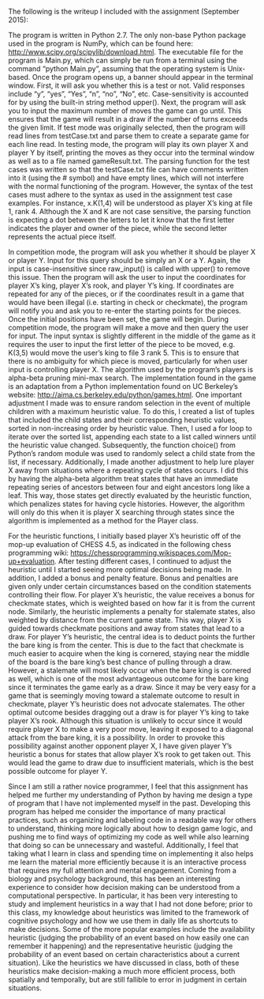 

The following is the writeup I included with the assignment (September 2015):

The program is written in Python 2.7. The only non-base Python package used in the program is NumPy, which can be found here: http://www.scipy.org/scipylib/download.html. The executable file for the program is Main.py, which can simply be run from a terminal using the command “python Main.py”, assuming that the operating system is Unix-based. Once the program opens up, a banner should appear in the terminal window. First, it will ask you whether this is a test or not. Valid responses include “y”, “yes”, “Yes”, “n”, “no”, “No”, etc. Case-sensitivity is accounted for by using the built-in string method upper(). Next, the program will ask you to input the maximum number of moves the game can go until. This ensures that the game will result in a draw if the number of turns exceeds the given limit. If test mode was originally selected, then the program will read lines from testCase.txt and parse them to create a separate game for each line read. In testing mode, the program will play its own player X and player Y by itself, printing the moves as they occur into the terminal window as well as to a file named gameResult.txt. The parsing function for the test cases was written so that the testCase.txt file can have comments written into it (using the # symbol) and have empty lines, which will not interfere with the normal functioning of the program. However, the syntax of the test cases must adhere to the syntax as used in the assignment test case examples. For instance, x.K(1,4) will be understood as player X’s king at file 1, rank 4. Although the X and K are not case sensitive, the parsing function is expecting a dot between the letters to let it know that the first letter indicates the player and owner of the piece, while the second letter represents the actual piece itself.

In competition mode, the program will ask you whether it should be player X or player Y. Input for this query should be simply an X or a Y. Again, the input is case-insensitive since raw_input() is called with upper() to remove this issue. Then the program will ask the user to input the coordinates for player X’s king, player X’s rook, and player Y’s king. If coordinates are repeated for any of the pieces, or if the coordinates result in a game that would have been illegal (i.e. starting in check or checkmate), the program will notify you and ask you to re-enter the starting points for the pieces. Once the initial positions have been set, the game will begin. During competition mode, the program will make a move and then query the user for input. The input syntax is slightly different in the middle of the game as it requires the user to input the first letter of the piece to be moved, e.g. K(3,5) would move the user’s king to file 3 rank 5. This is to ensure that there is no ambiguity for which piece is moved, particularly for when user input is controlling player X.
The algorithm used by the program’s players is alpha-beta pruning mini-max search. The implementation found in the game is an adaptation from a Python implementation found on UC Berkeley’s website: http://aima.cs.berkeley.edu/python/games.html. One important adjustment I made was to ensure random selection in the event of multiple children with a maximum heuristic value. To do this, I created a list of tuples that included the child states and their corresponding heuristic values, sorted in non-increasing order by heuristic value. Then, I used a for loop to iterate over the sorted list, appending each state to a list called winners until the heuristic value changed. Subsequently, the function choice() from Python’s random module was used to randomly select a child state from the list, if necessary. Additionally, I made another adjustment to help lure player X away from situations where a repeating cycle of states occurs. I did this by having the alpha-beta algorithm treat states that have an immediate repeating series of ancestors between four and eight ancestors long like a leaf. This way, those states get directly evaluated by the heuristic function, which penalizes states for having cycle histories. However, the algorithm will only do this when it is player X searching through states since the algorithm is implemented as a method for the Player class.

For the heuristic functions, I initially based player X’s heuristic off of the mop-up evaluation of CHESS 4.5, as indicated in the following chess programming wiki: https://chessprogramming.wikispaces.com/Mop-up+evaluation. After testing different cases, I continued to adjust the heuristic until I started seeing more optimal decisions being made. In addition, I added a bonus and penalty feature. Bonus and penalties are given only under certain circumstances based on the condition statements controlling their flow. For player X’s heuristic, the value receives a bonus for checkmate states, which is weighted based on how far it is from the current node. Similarly, the heuristic implements a penalty for stalemate states, also weighted by distance from the current game state. This way, player X is guided towards checkmate positions and away from states that lead to a draw. For player Y’s heuristic, the central idea is to deduct points the further the bare king is from the center. This is due to the fact that checkmate is much easier to acquire when the king is cornered, staying near the middle of the board is the bare king’s best chance of pulling through a draw. However, a stalemate will most likely occur when the bare king is cornered as well, which is one of the most advantageous outcome for the bare king since it terminates the game early as a draw. Since it may be very easy for a game that is seemingly moving toward a stalemate outcome to result in checkmate, player Y’s heuristic does not advocate stalemates. The other optimal outcome besides dragging out a draw is for player Y’s king to take player X’s rook. Although this situation is unlikely to occur since it would require player X to make a very poor move, leaving it exposed to a diagonal attack from the bare king, it is a possibility. In order to provoke this possibility against another opponent player X, I have given player Y’s heuristic a bonus for states that allow player X’s rook to get taken out. This would lead the game to draw due to insufficient materials, which is the best possible outcome for player Y.

Since I am still a rather novice programmer, I feel that this assignment has helped me further my understanding of Python by having me design a type of program that I have not implemented myself in the past. Developing this program has helped me consider the importance of many practical practices, such as organizing and labeling code in a readable way for others to understand, thinking more logically about how to design game logic, and pushing me to find ways of optimizing my code as well while also learning that doing so can be unnecessary and wasteful. Additionally, I feel that taking what I learn in class and spending time on implementing it also helps me learn the material more efficiently because it is an interactive process that requires my full attention and mental engagement. Coming from a biology and psychology background, this has been an interesting experience to consider how decision making can be understood from a computational perspective. In particular, it has been very interesting to study and implement heuristics in a way that I had not done before; prior to this class, my knowledge about heuristics was limited to the framework of cognitive psychology and how we use them in daily life as shortcuts to make decisions. Some of the more popular examples include the availability heuristic (judging the probability of an event based on how easily one can remember it happening) and the representative heuristic (judging the probability of an event based on certain characteristics about a current situation). Like the heuristics we have discussed in class, both of these heuristics make decision-making a much more efficient process, both spatially and temporally, but are still fallible to error in judgment in certain situations.
